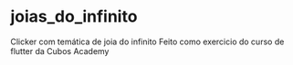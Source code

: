 # joias_do_infinito

Clicker com temática de joia do infinito
Feito como exercicio do curso de flutter da Cubos Academy
